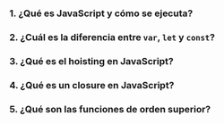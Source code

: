 ### 1\. **¿Qué es JavaScript y cómo se ejecuta?**
### 2\. **¿Cuál es la diferencia entre `var`, `let` y `const`?**
### 3\. **¿Qué es el hoisting en JavaScript?**
### 4\. **¿Qué es un closure en JavaScript?**
### 5\. **¿Qué son las funciones de orden superior?**